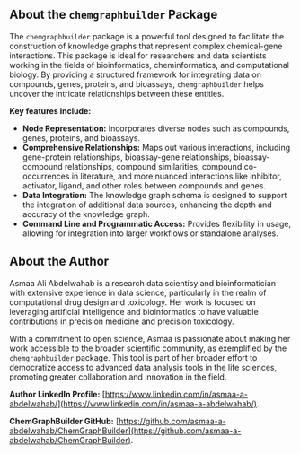 ## **About the `chemgraphbuilder` Package**

The `chemgraphbuilder` package is a powerful tool designed to facilitate the construction of knowledge graphs that represent complex chemical-gene interactions. This package is ideal for researchers and data scientists working in the fields of bioinformatics, cheminformatics, and computational biology. By providing a structured framework for integrating data on compounds, genes, proteins, and bioassays, `chemgraphbuilder` helps uncover the intricate relationships between these entities.

**Key features include:**

- **Node Representation:** Incorporates diverse nodes such as compounds, genes, proteins, and bioassays.
- **Comprehensive Relationships:** Maps out various interactions, including gene-protein relationships, bioassay-gene relationships, bioassay-compound relationships, compound similarities, compound co-occurrences in literature, and more nuanced interactions like inhibitor, activator, ligand, and other roles between compounds and genes.
- **Data Integration:** The knowledge graph schema is designed to support the integration of additional data sources, enhancing the depth and accuracy of the knowledge graph.
- **Command Line and Programmatic Access:** Provides flexibility in usage, allowing for integration into larger workflows or standalone analyses.

## **About the Author**

Asmaa Ali Abdelwahab is a research data scientisy and bioinformatician with extensive experience in data science, particularly in the realm of computational drug design and toxicology. Her work is focused on leveraging artificial intelligence and bioinformatics to have valuable contributions in precision medicine and precision toxicology.

With a commitment to open science, Asmaa is passionate about making her work accessible to the broader scientific community, as exemplified by the `chemgraphbuilder` package. This tool is part of her broader effort to democratize access to advanced data analysis tools in the life sciences, promoting greater collaboration and innovation in the field.

**Author LinkedIn Profile:** [https://www.linkedin.com/in/asmaa-a-abdelwahab/](https://www.linkedin.com/in/asmaa-a-abdelwahab/).

**ChemGraphBuilder GitHub:** [https://github.com/asmaa-a-abdelwahab/ChemGraphBuilder](https://github.com/asmaa-a-abdelwahab/ChemGraphBuilder).
